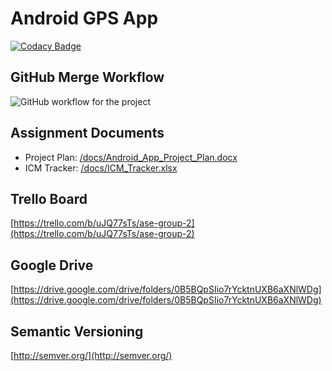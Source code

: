 # Android GPS App

[![Codacy Badge](https://api.codacy.com/project/badge/Grade/b445a009ba5f46088965096782fe3fad)](https://www.codacy.com/app/SoftwareEngineeringG02/Project01?utm_source=github.com&utm_medium=referral&utm_content=SoftwareEngineeringG02/Project01&utm_campaign=badger)

## GitHub Merge Workflow

![GitHub workflow for the project](/docs/img/github-workflow.png)

## Assignment Documents

- Project Plan: [/docs/Android_App_Project_Plan.docx](/docs/Android_App_Project_Plan.docx)
- ICM Tracker: [/docs/ICM_Tracker.xlsx](/docs/ICM_Tracker.xlsx)

## Trello Board

[https://trello.com/b/uJQ77sTs/ase-group-2](https://trello.com/b/uJQ77sTs/ase-group-2)

## Google Drive

[https://drive.google.com/drive/folders/0B5BQpSIio7rYcktnUXB6aXNlWDg](https://drive.google.com/drive/folders/0B5BQpSIio7rYcktnUXB6aXNlWDg)

## Semantic Versioning

[http://semver.org/](http://semver.org/)